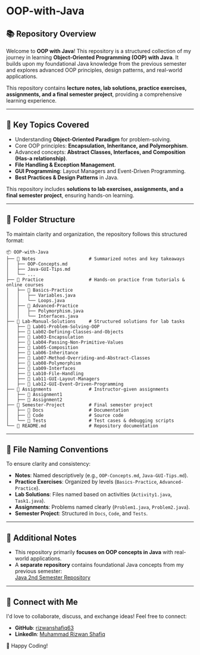 # OOP-with-Java

## 📚 Repository Overview

Welcome to **OOP with Java**! This repository is a structured collection of my journey in learning **Object-Oriented Programming (OOP) with Java**. It builds upon my foundational Java knowledge from the previous semester and explores advanced OOP principles, design patterns, and real-world applications.

This repository contains **lecture notes, lab solutions, practice exercises, assignments, and a final semester project**, providing a comprehensive learning experience.

---

## 🔑 Key Topics Covered
- Understanding **Object-Oriented Paradigm** for problem-solving.
- Core OOP principles: **Encapsulation, Inheritance, and Polymorphism**.
- Advanced concepts: **Abstract Classes, Interfaces, and Composition (Has-a relationship)**.
- **File Handling & Exception Management**.
- **GUI Programming**: Layout Managers and Event-Driven Programming.
- **Best Practices & Design Patterns** in Java.

This repository includes **solutions to lab exercises, assignments, and a final semester project**, ensuring hands-on learning.

---

## 📂 Folder Structure

To maintain clarity and organization, the repository follows this structured format:

```plaintext
📦 OOP-with-Java
├── 📁 Notes                    # Summarized notes and key takeaways
│   ├── OOP-Concepts.md
│   ├── Java-GUI-Tips.md
│   └── ...
├── 📁 Practice                 # Hands-on practice from tutorials & online courses
│   ├── 📁 Basics-Practice
│   │   ├── Variables.java
│   │   └── Loops.java
│   ├── 📁 Advanced-Practice
│   │   ├── Polymorphism.java
│   │   └── Interfaces.java
├── 📁 Lab-Manual-Solutions     # Structured solutions for lab tasks
│   ├── 📁 Lab01-Problem-Solving-OOP
│   ├── 📁 Lab02-Defining-Classes-and-Objects
│   ├── 📁 Lab03-Encapsulation
│   ├── 📁 Lab04-Passing-Non-Primitive-Values
│   ├── 📁 Lab05-Composition
│   ├── 📁 Lab06-Inheritance
│   ├── 📁 Lab07-Method-Overriding-and-Abstract-Classes
│   ├── 📁 Lab08-Polymorphism
│   ├── 📁 Lab09-Interfaces
│   ├── 📁 Lab10-File-Handling
│   ├── 📁 Lab11-GUI-Layout-Managers
│   ├── 📁 Lab12-GUI-Event-Driven-Programming
├── 📁 Assignments              # Instructor-given assignments
│   ├── 📁 Assignment1
│   ├── 📁 Assignment2
├── 📁 Semester-Project         # Final semester project
│   ├── 📁 Docs                 # Documentation
│   ├── 📁 Code                 # Source code
│   └── 📁 Tests                # Test cases & debugging scripts
└── 📖 README.md                # Repository documentation
```

---

## 📝 File Naming Conventions
To ensure clarity and consistency:

- **Notes**: Named descriptively (e.g., `OOP-Concepts.md`, `Java-GUI-Tips.md`).
- **Practice Exercises**: Organized by levels (`Basics-Practice`, `Advanced-Practice`).
- **Lab Solutions**: Files named based on activities (`Activity1.java`, `Task1.java`).
- **Assignments**: Problems named clearly (`Problem1.java`, `Problem2.java`).
- **Semester Project**: Structured in `Docs`, `Code`, and `Tests`.

---

## 📓 Additional Notes
- This repository primarily **focuses on OOP concepts in Java** with real-world applications.
- A **separate repository** contains foundational Java concepts from my previous semester:  
  [Java 2nd Semester Repository](https://github.com/rizwanshafiq63/Java-2nd-Semester.git)

---

## 📩 Connect with Me
I'd love to collaborate, discuss, and exchange ideas! Feel free to connect:

- **GitHub**: [rizwanshafiq63](https://github.com/rizwanshafiq63)
- **LinkedIn**: [Muhammad Rizwan Shafiq](https://www.linkedin.com/in/rizwanshafiq63)

🚀 Happy Coding!

